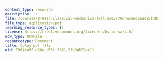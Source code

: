 ```yaml
---
content_type: resource
description: ''
file: /courses/8-01sc-classical-mechanics-fall-2016/7964ea56d26ad55f38232fb94b72a411_emrHcqEvXpw.pdf
file_type: application/pdf
learning_resource_types: []
license: https://creativecommons.org/licenses/by-nc-sa/4.0/
ocw_type: OCWFile
resourcetype: Document
title: 3play pdf file
uid: 7964ea56-d26a-d55f-3823-2fb94b72a411
---
```

